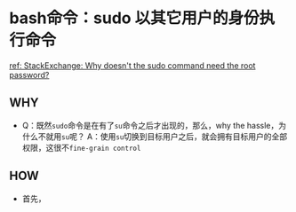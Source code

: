 # bash命令：sudo 以其它用户的身份执行命令
[ref: StackExchange: Why doesn't the sudo command need the root password?](https://unix.stackexchange.com/questions/150718/why-doesnt-the-sudo-command-need-the-root-password#comment354577_151272)  


## WHY  
- Q：既然`sudo`命令是在有了`su`命令之后才出现的，那么，why the hassle，为什么不就用`su`呢？ 
  A：使用`su`切换到目标用户之后，就会拥有目标用户的全部权限，这很不`fine-grain control`  
## HOW 
- 首先，
